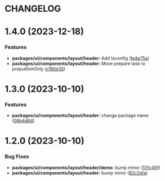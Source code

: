# CHANGELOG

# 1.4.0 (2023-12-18)


### Features

* **packages/ui/components/layout/header:** Add tsconfig ([fe4e75a](https://github.mpi-internal.com/scmspain/frontend-all--pet-project-skeleton/commit/fe4e75afc43f1f85838367268bd60087931f25bd))
* **packages/ui/components/layout/header:** Move prepare task to prepublishOnly ([c180e35](https://github.mpi-internal.com/scmspain/frontend-all--pet-project-skeleton/commit/c180e357b4de2f2baf9f9f9994d9a1b59779c2c6))



# 1.3.0 (2023-10-10)


### Features

* **packages/ui/components/layout/header:** change package name ([06b4d64](https://github.mpi-internal.com/scmspain/frontend-all--pet-project-skeleton/commit/06b4d6485dff21f61bfe060c48b49a0b6cfc7c95))



# 1.2.0 (2023-10-10)


### Bug Fixes

* **packages/ui/components/layout/header/demo:** bump minor ([511c491](https://github.mpi-internal.com/scmspain/frontend-all--pet-project-skeleton/commit/511c49195a4237df6ba598a93036822b34c70cda))
* **packages/ui/components/layout/header:** bump minor ([82c2afa](https://github.mpi-internal.com/scmspain/frontend-all--pet-project-skeleton/commit/82c2afa123f57d28203884028ef903e128fddebb))



